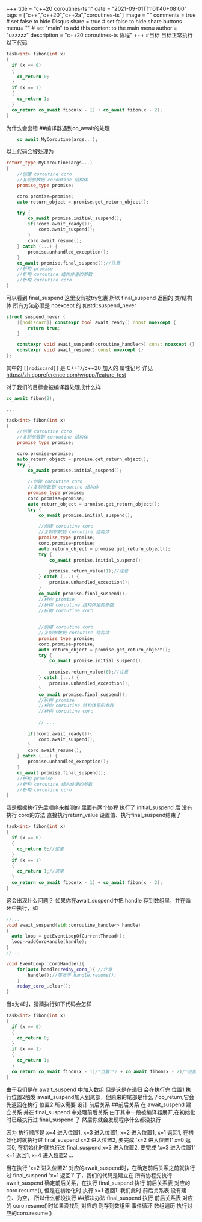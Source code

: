 +++
title = "c++20 coroutines-ts 1"
date = "2021-09-01T11:01:40+08:00"
tags = ["c++","c++20","c++2a","coroutines-ts"]
image = ""
comments = true	# set false to hide Disqus
share = true	# set false to hide share buttons
menu= ""		# set "main" to add this content to the main menu
author = "uzzzzz"
description = "c++20 coroutines-ts 协程"
+++
#目标
目标正常执行以下代码
```c++
task<int> fibon(int x)
{
  if (x == 0)
  {
    co_return 0;
  }
  if (x == 1)
  {
    co_return 1;
  }
  co_return co_await fibon(x - 1) + co_await fibon(x - 2);
}
```
为什么会出错
##编译器遇到co_await的处理
```c++
	co_await MyCoroutine(args...);
```
以上代码会被处理为
```c++
return_type MyCoroutine(args...)
{
    //创建 coroutine coro
    //复制参数到 coroutine 结构体
    promise_type promise;

    coro.promise=promise;
    auto return_object = promise.get_return_object();

    try {
        co_await promise.initial_suspend();
        if(!coro.await_ready()){
            coro.await_suspend();
        }
        coro.await_resume();
    } catch (...) {
        promise.unhandled_exception();
    }
    co_await promise.final_suspend();//注意
    //析构 promise
    //析构 coroutine 结构体里的参数
    //析构 coroutine coro
}
```
可以看到 final_suspend 这里没有被try包裹
所以 final_suspend 返回的 类/结构体 所有方法必须是 noexcept 的
如std::suspend_never
```c++
struct suspend_never {
    [[nodiscard]] constexpr bool await_ready() const noexcept {
        return true;
    }

    constexpr void await_suspend(coroutine_handle<>) const noexcept {}
    constexpr void await_resume() const noexcept {}
};
```
其中的 `[[nodiscard]]` 是 C++17/c++20 加入的 属性记号
详见 https://zh.cppreference.com/w/cpp/feature_test

对于我们的目标会被编译器处理成什么样
```c++
co_await fibon(2);

...

task<int> fibon(int x)
{
    //创建 coroutine coro
    //复制参数到 coroutine 结构体
    promise_type promise;

    coro.promise=promise;
    auto return_object = promise.get_return_object();
    try {
        co_await promise.initial_suspend();
		
		//创建 coroutine coro
		//复制参数到 coroutine 结构体
		promise_type promise;
		coro.promise=promise;
		auto return_object = promise.get_return_object();
		try {
			co_await promise.initial_suspend();
			
			//创建 coroutine coro
			//复制参数到 coroutine 结构体
			promise_type promise;
			coro.promise=promise;
			auto return_object = promise.get_return_object();
			try {
				co_await promise.initial_suspend();
				
				promise.return_value(1);//注意
			} catch (...) {
				promise.unhandled_exception();
			}
			co_await promise.final_suspend();
			//析构 promise
			//析构 coroutine 结构体里的参数
			//析构 coroutine coro
			
			
			//创建 coroutine coro
			//复制参数到 coroutine 结构体
			promise_type promise;
			coro.promise=promise;
			auto return_object = promise.get_return_object();
			try {
				co_await promise.initial_suspend();
				
				promise.return_value(0);//注意
			} catch (...) {
				promise.unhandled_exception();
			}
			co_await promise.final_suspend();
			//析构 promise
			//析构 coroutine 结构体里的参数
			//析构 coroutine coro
			
			// ...
		
        if(!coro.await_ready()){
            coro.await_suspend();
        }
        coro.await_resume();
    } catch (...) {
        promise.unhandled_exception();
    }
    co_await promise.final_suspend();
    //析构 promise
    //析构 coroutine 结构体里的参数
    //析构 coroutine coro
}
```
我是根据执行先后顺序来推测的
里面有两个协程 执行了 initial_suspend 后 没有执行 coro的方法 直接执行return_value
设置值、执行final_suspend结束了
```c++
task<int> fibon(int x)
{
  if (x == 0)
  {
    co_return 0;//这里
  }
  if (x == 1)
  {
    co_return 1;//这里
  }
  co_return co_await fibon(x - 1) + co_await fibon(x - 2);
}
```

这会出现什么问题？
如果你在await_suspend中把 handle 存到数组里，并在循环中执行，如
```c++
//...
void await_suspend(std::coroutine_handle<> handle)
{
  auto loop = getEventLoopOfCurrentThread();
  loop->addCoroHandle(handle);
}
//...

void EventLoop::coroHandle(){
	for(auto handle:reday_coro_){ //注意
		handle();//等效于 handle.resume();
	}
	reday_coro_.clear();
}
```
当x为4时，猜猜执行如下代码会怎样
```c++
task<int> fibon(int x)
{
  if (x == 0)
  {
    co_return 0;
  }
  if (x == 1)
  {
    co_return 1;
  }
  co_return co_await fibon(x - 1)/*位置1*/ + co_await fibon(x - 2)/*位置2*/;
}
```
由于我们是在 await_suspend 中加入数组 但是这是在递归 会在执行完 位置1 执行位置2触发 await_suspend加入到尾部，但原来的尾部是什么？co_return,它会先返回在执行 位置2
所以需要 设计 前后关系
##前后关系
在 await_suspend 建立关系 并在 final_suspend 中处理前后关系
由于其中一段被编译器展开,在初始化时已经执行过 final_suspend 了
然后你就会发现程序什么都没执行

因为 执行顺序是
x=4 进入位置1,
	x=3 进入位置1,
		x=2 进入位置1,
			x=1 返回1, 在初始化时就执行过 final_suspend
		x=2 进入位置2, 要完成 'x=2 进入位置1'
			x=0 返回0, 在初始化时就执行过 final_suspend
	x=3 进入位置2, 要完成 'x=3 进入位置1'
		x=1 返回1,
x=4 进入位置2
...

当在执行 'x=2 进入位置2' 对应的await_suspend时，在确定前后关系之前就执行过 final_suspend 'x=1 返回1' 了，我们的代码是建立在 所有协程先执行 await_suspend 确定前后关系，在执行 final_suspend 执行 前后关系表 对应的 coro.resume(), 但是在初始化时 执行'x=1 返回1' 我们此时 前后关系表 没有建立、为空，
所以什么都没执行
##解决办法
final_suspend 执行 前后关系表 对应的 coro.resume()时如果没找到 对应的 则存到数组里 事件循环 数组遍历 执行对应的coro.resume()
